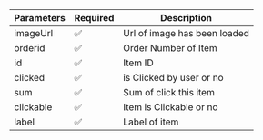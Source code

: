 
| Parameters      	| Required 	                        | Description                                     	                |
|-----------------	|----------	                        |-------------------------------------------------	                |
| imageUrl          | :white_check_mark:      	        | Url of image has been loaded                                      |
| orderid     	    | :white_check_mark:      	        | Order Number of Item                                    	        |
| id        	    | :white_check_mark:      	        | Item ID                                    	                    |
| clicked           | :white_check_mark:      	        | is Clicked by user or no                                          |
| sum    	        | :white_check_mark:      	        | Sum of click this item                  	                        |
| clickable         | :white_check_mark:      	        | Item is Clickable or no                                           |
| label             | :white_check_mark:      	        | Label of item                                   	                |

